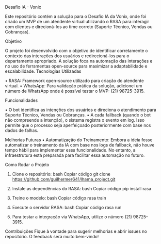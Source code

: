 Desafio IA - Vonix

Este repositório contém a solução para o Desafio IA da Vonix, onde foi criado um MVP de um atendente virtual utilizando o RASA para interagir com clientes e direcioná-los ao time correto (Suporte Técnico, Vendas ou Cobranças).

Objetivo

O projeto foi desenvolvido com o objetivo de identificar corretamente o contexto das interações dos usuários e redirecioná-los para o departamento apropriado. A solução foca na automação das interações e no uso de ferramentas open-source para maximizar a adaptabilidade e escalabilidade.
Tecnologias Utilizadas

•	RASA: Framework open-source utilizado para criação do atendente virtual.
•	WhatsApp: Para validação prática da solução, adicionei um número de WhatsApp onde é possível testar o MVP: (21) 98725-3915.

Funcionalidades

•	O bot identifica as intenções dos usuários e direciona o atendimento para Suporte Técnico, Vendas ou Cobranças.
•	A cada fallback (quando o bot não compreende a intenção), o sistema registra o evento em log. Isso permite que o processo seja aperfeiçoado posteriormente com base nos dados de falhas.

Melhorias Futuras
•	Automatização do Treinamento: Embora a ideia fosse automatizar o treinamento da IA com base nos logs de fallback, não houve tempo hábil para implementar essa funcionalidade. No entanto, a infraestrutura está preparada para facilitar essa automação no futuro.

Como Rodar o Projeto

1.	Clone o repositório:
bash
Copiar código
git clone https://github.com/guilhermer641/lhama_project.git

2.	Instale as dependências do RASA:
bash
Copiar código
pip install rasa

3.	Treine o modelo:
bash
Copiar código
rasa train

4.	Execute o servidor RASA:
bash
Copiar código
rasa run

5.	Para testar a integração via WhatsApp, utilize o número (21) 98725-3915.

Contribuições
Fique à vontade para sugerir melhorias e abrir issues no repositório. O feedback será muito bem-vindo!

